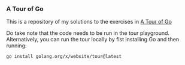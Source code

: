 ### A Tour of Go

This is a repository of my solutions to the exercises in [A Tour of Go](https://go.dev/tour/welcome/1)

Do take note that the code needs to be run in the tour playground. Alternatively, you can run the tour locally by fist installing Go and then running:

```
go install golang.org/x/website/tour@latest
```
